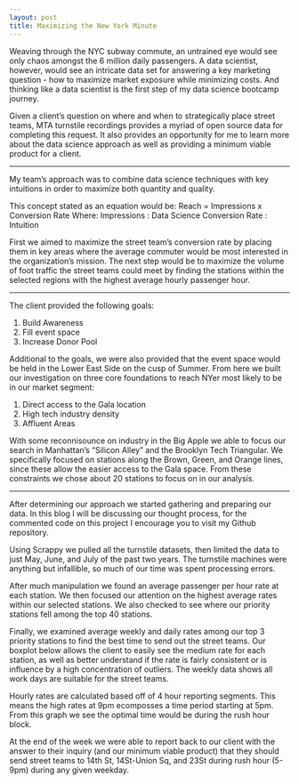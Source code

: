 ```yaml
---
layout: post
title: Maximizing the New York Minute
---
```


Weaving through the NYC subway commute, an untrained eye would see only chaos amongst the 6 million daily passengers. A data scientist, however, would see an intricate data set for answering a key marketing question - how to maximize market exposure while minimizing costs. And thinking like a data scientist is the first step of my data science bootcamp journey. 

Given a client’s question on where and when to strategically place street teams, MTA turnstile recordings provides a myriad of open source data for completing this request. It also provides an opportunity for me to learn more about the data science approach as well as providing a minimum viable product for a client.
***
My team’s approach was to combine data science techniques with key intuitions in order to maximize both quantity and quality. 

This concept stated as an equation would be: 
Reach = Impressions x Conversion Rate
         Where:
Impressions : Data Science
Conversion Rate : Intuition

First  we aimed to maximize the street team’s conversion rate by placing them in key areas where the average commuter would be most interested in the organization’s mission. The next step would be to maximize the volume of foot traffic the street teams could meet by finding the stations within the selected regions with the highest average hourly passenger hour.
***
The client provided the following goals:
  1. Build Awareness
  2. Fill event space
  3. Increase Donor Pool

Additional to the goals, we were also provided that the event space would be held in the Lower East Side on the cusp of Summer. From here we built our investigation on three core foundations to reach NYer most likely to be in our market segment:
  1. Direct access to the Gala location
  2. High tech industry density
  3. Affluent Areas

With some reconnisounce on industry in the Big Apple we able to focus our search in Manhattan’s “Silicon Alley” and the Brooklyn Tech Triangular. We specifically focused on stations along the Brown, Green, and Orange lines, since these allow the easier access to the Gala space. From these constraints we chose about 20 stations to focus on in our analysis.
___
After determining our approach we started gathering and preparing our data. In this blog I will be discussing our thought process, for the commented code on this project I encourage you to visit my Github repository.

Using Scrappy we pulled all the turnstile datasets, then limited the data to just May, June, and July of the past two years. The turnstile machines were anything but infallible, so much of our time was spent processing errors.  

After much manipulation we found an average passenger per hour rate at each station. 
We then focused our attention on the highest average rates within our selected stations.
We also checked to see where our priority stations fell among the top 40 stations.


Finally, we examined average weekly and daily rates among our top 3 priority stations to find the best time to send out the street teams. Our boxplot below allows the client to easily see the medium rate for each station, as well as better understand if the rate is fairly consistent or is influence by a high concentration of outliers. The weekly data shows all work days are suitable for the street teams.


Hourly rates are calculated based off of 4 hour reporting segments. This means the high rates at 9pm ecomposses a time period starting at 5pm. From this graph we see the optimal time would be during the rush hour block.


At the end of the week we were able to report back to our client with the answer to their inquiry (and our minimum viable product) that they should send street teams to 14th St, 14St-Union Sq, and 23St during rush hour (5-9pm) during any given weekday.
